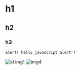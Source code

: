 # h1
## h2
### h3
```
alert('hello javascript alert')
```
![kl img1](https://user-images.githubusercontent.com/95132266/143729577-108dc690-3fa5-49ab-a32d-b0543d3620b4.jpeg)
![img4](https://user-images.githubusercontent.com/95132266/143729578-a5ed98c9-159a-4ab9-a684-9c7a42f5a9f0.jpg)
